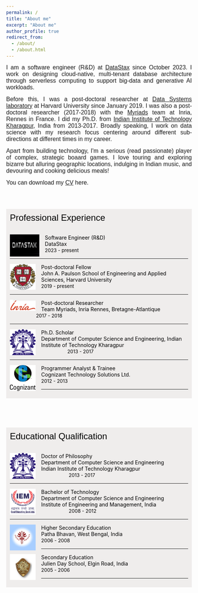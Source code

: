 ```yaml
---
permalink: /
title: "About me"
excerpt: "About me"
author_profile: true
redirect_from: 
  - /about/
  - /about.html
---
```


<!-- <font face="helvetica" size="3"><p align="justify">Hi, this is my official website!</p></font> -->

<font face="helvetica" size="3"><p align="justify">I am a software engineer (R&D) at <a href="https://www.datastax.com/">DataStax</a> since October 2023. I work on designing cloud-native, multi-tenant database architecture through serverless computing to support big-data and generative AI workloads.</p></font>

<font face="helvetica" size="3"><p align="justify">Before this, I was a post-doctoral researcher at <a href="http://daslab.seas.harvard.edu">Data Systems laboratory</a> at Harvard University since January 2019. I was also a post-doctoral researcher (2017-2018)  with the <a href="https://team.inria.fr/myriads/">Myriads</a> team at Inria, Rennes in France. I did my Ph.D. from <a href="http://www.iitkgp.ac.in">Indian Institute of Technology Kharagpur</a>, India from 2013-2017. Broadly speaking, I work on data science with my research focus centering around different sub-directions at different times in my career.</p></font>

<!-- <font face="helvetica" size="3"><p align="justify">At Harvard, I'm working on data structures and databases and how they impact the bigger technological goals in data science. It is fascinating to observe how the design of data structures have been the core of computer science since its inception and how they still drive the performance of contemporary data analytics in every field of computer science -- from artificial intelligence, to robotics, databases, and systems. In fact, the power of data structures go beyond computer science to basic sciences -- physical science, life science, astronomical science, and even genomics.</p></font> -->


<font face="helvetica" size="3"><p align="justify">Apart from building technology, I'm a serious (read passionate) player of complex, strategic boaard games. I love touring and exploring bizarre but alluring geographic locations, indulging in Indian music, and devouring and cooking delicious meals! </p></font>

<font face="helvetica" size="3"><p align="justify">You can download my <a href="https://chatterjeesubarna.github.io/files/myCV.pdf" target="_blank">CV</a> here.</p></font>

<style>
img {
  float: left;
}
.boxed {
  background-color: #EFEDEC;
  color: black;
  border: none ;
  padding: 10px;
}

</style>

<br><br>

<div class="boxed">
  <font face="helvetica" size="5">Professional Experience</font> <br><br>

<font color="black">
  <p><img src="/images/datastax.png" alt="datastax" style="width:80px;height:60px;margin-right:15px;">
Software Engineer (R&D) <br>DataStax <br> <font size="2"> 2023 - present</font></p><hr>

  <p><img src="/images/harvard.png" alt="harvard" style="width:70px;height:70px;margin-right:15px;">
Post-doctoral Fellow <br>John A. Paulson School of Engineering and Applied Sciences, Harvard University <br> <font size="2"> 2019 - present</font></p><hr>

<p><img src="/images/inria.png" alt="harvard" style="width:70px;height:30px;margin-right:15px;">
Post-doctoral Researcher <br>Team Myriads, Inria Rennes, Bretagne-Atlantique <br> &nbsp;&nbsp;&nbsp;&nbsp;&nbsp;&nbsp;&nbsp;&nbsp;&nbsp;&nbsp;&nbsp;&nbsp;&nbsp;&nbsp;&nbsp;&nbsp;&nbsp; <font size="2">2017 - 2018</font></p><hr>

<p><img src="/images/iit.png" alt="harvard" style="width:70px;height:70px;margin-right:15px;">
Ph.D. Scholar <br>Department of Computer Science and Engineering, Indian Institute of Technology Kharagpur <br> &nbsp;&nbsp;&nbsp;&nbsp;&nbsp;&nbsp;&nbsp;&nbsp;&nbsp;&nbsp;&nbsp;&nbsp;&nbsp;&nbsp;&nbsp;&nbsp;&nbsp;&nbsp;<font size="2">2013 - 2017</font></p><hr>

<p><img src="/images/cognizant.png" alt="harvard" style="width:70px;height:70px;margin-right:15px;">
Programmer Analyst & Trainee <br>Cognizant Technology Solutions Ltd. <br> <font size="2">2012 - 2013</font></p><hr>
</font>
</div>
<br>


<br><br>

<div class="boxed">
  <font face="helvetica" size="5">Educational Qualification</font> <br><br>


<p><img src="/images/iit.png" alt="harvard" style="width:70px;height:70px;margin-right:15px;">
Doctor of Philosophy <br> Department of Computer Science and Engineering<br> Indian Institute of Technology Kharagpur <br>&nbsp;&nbsp;&nbsp;&nbsp;&nbsp;&nbsp;&nbsp;&nbsp;&nbsp;&nbsp;&nbsp;&nbsp;&nbsp;&nbsp;&nbsp;&nbsp;&nbsp;&nbsp; <font size="2">2013 - 2017</font></p><hr>

<p><img src="/images/IEM.png" alt="harvard" style="width:70px;height:70px;margin-right:15px;">
Bachelor of Technology <br> Department of Computer Science and Engineering <br> Institute of Engineering and Management, India <br>&nbsp;&nbsp;&nbsp;&nbsp;&nbsp;&nbsp;&nbsp;&nbsp;&nbsp;&nbsp;&nbsp;&nbsp;&nbsp;&nbsp;&nbsp;&nbsp;&nbsp;&nbsp; <font size="2">2008 - 2012</font></p><hr>

<p><img src="/images/pb.jpg" alt="harvard" style="width:70px;height:70px;margin-right:15px;">
Higher Secondary Education <br> Patha Bhavan, West Bengal, India <br> <font size="2">2006 - 2008</font></p><hr>

<p><img src="/images/jds.jpg" alt="harvard" style="width:70px;height:70px;margin-right:15px;">
Secondary Education <br> Julien Day School, Elgin Road, India <br> <font size="2">2005 - 2006</font></p><hr>

</div>
<br>


  




